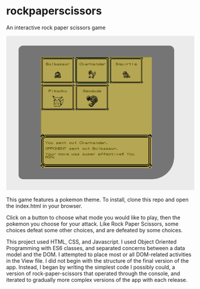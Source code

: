 # rockpaperscissors
An interactive rock paper scissors game

![Screenshot of complex game mode featuring pokemon gameboy graphics](./assets/screenshot.png)

This game features a pokemon theme.
To install, clone this repo and open the index.html in your browser.

Click on a button to choose what mode you would like to play, then the pokemon you choose for your attack. Like Rock Paper Scissors, some choices defeat some other choices, and are defeated by some choices.

This project used HTML, CSS, and Javascript. I used Object Oriented Programming with ES6 classes, and separated concerns between a data model and the DOM. I attempted to place most or all DOM-related activities in the View file. I did not begin with the structure of the final version of the app. Instead, I began by writing the simplest code I possibly could, a version of rock-paper-scissors that operated through the console, and iterated to gradually more complex versions of the app with each release.

